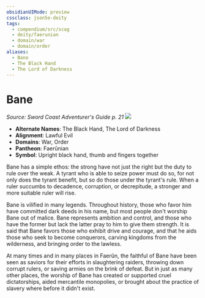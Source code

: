 ```yaml
---
obsidianUIMode: preview
cssclass: json5e-deity
tags:
  - compendium/src/scag
  - deity/faerunian
  - domain/war
  - domain/order
aliases:
  - Bane
  - The Black Hand
  - The Lord of Darkness
---
```

# Bane
*Source: Sword Coast Adventurer's Guide p. 21* 
![](/compendium/deities/img/symbol-of-bane.jpg#symbol)

- **Alternate Names**: The Black Hand, The Lord of Darkness
- **Alignment**: Lawful Evil
- **Domains**: War, Order
- **Pantheon**: Faerûnian
- **Symbol**: Upright black hand, thumb and fingers together

Bane has a simple ethos: the strong have not just the right but the duty to rule over the weak. A tyrant who is able to seize power must do so, for not only does the tyrant benefit, but so do those under the tyrant's rule. When a ruler succumbs to decadence, corruption, or decrepitude, a stronger and more suitable ruler will rise.

Bane is vilified in many legends. Throughout history, those who favor him have committed dark deeds in his name, but most people don't worship Bane out of malice. Bane represents ambition and control, and those who have the former but lack the latter pray to him to give them strength. It is said that Bane favors those who exhibit drive and courage, and that he aids those who seek to become conquerors, carving kingdoms from the wilderness, and bringing order to the lawless.

At many times and in many places in Faerûn, the faithful of Bane have been seen as saviors for their efforts in slaughtering raiders, throwing down corrupt rulers, or saving armies on the brink of defeat. But in just as many other places, the worship of Bane has created or supported cruel dictatorships, aided mercantile monopolies, or brought about the practice of slavery where before it didn't exist.